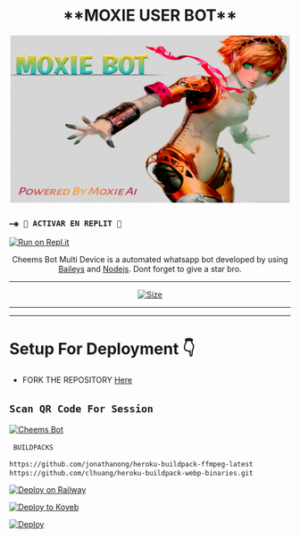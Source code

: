 

<h1 align="center">**MOXIE USER BOT**<br></h1>
<p align="center">
<img src="https://github.com/nipuna15/nipuna15/raw/main/Moxiepic.jpg" alt="animated" width="500" height="300" />
</p>


### `—◉ 🌌 ACTIVAR EN REPLIT 🌌`

[![Run on Repl.it](https://repl.it/badge/github/MagoInterior/test-2)](https://repl.it/github/MagoInterior/test-2) 



<p align="center">
Cheems Bot Multi Device is a automated whatsapp bot developed by <a href="https://github.com/nipuna15" target="_blank"></a> using <a href="https://github.com/adiwajshing/Baileys" target="_blank">Baileys</a> and <a href="https://github.com/nodejs" target="_blank">Nodejs</a>. Dont forget to give a star bro.
</p>



---

<p align="center">
<a href="#"><img title="Size" src="https://img.shields.io/badge/Tutorial-Video-green"></a>
</p>

------


-------
# Setup For Deployment 👇

- FORK THE REPOSITORY [Here](https://github.com/nipuna15/Moxie-MD-Bot/fork)

## `Scan QR Code For Session`
[![Cheems Bot](https://repl.it/badge/github/quiec/whatsasena)]()

 ` BUILDPACKS`

```
https://github.com/jonathanong/heroku-buildpack-ffmpeg-latest
https://github.com/clhuang/heroku-buildpack-webp-binaries.git
```

[![Deploy on Railway](https://railway.app/button.svg)](https://railway.app/new/template?template=https://github.com/nipuna15/Moxie-MD-Bot)

[![Deploy to Koyeb](https://www.koyeb.com/static/images/deploy/button.svg)](https://app.koyeb.com/deploy?type=git&repository=&branch=name&name=servicename)

[![Deploy](https://www.herokucdn.com/deploy/button.svg)](https://heroku.com/deploy?)
